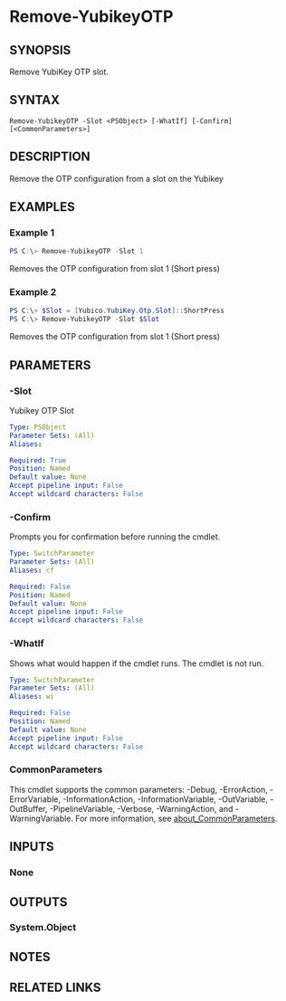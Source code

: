 ﻿---
external help file: powershellYK.dll-Help.xml
Module Name: powershellYK
online version:
schema: 2.0.0
---

# Remove-YubikeyOTP

## SYNOPSIS
Remove YubiKey OTP slot.

## SYNTAX

```
Remove-YubikeyOTP -Slot <PSObject> [-WhatIf] [-Confirm] [<CommonParameters>]
```

## DESCRIPTION
Remove the OTP configuration from a slot on the Yubikey

## EXAMPLES

### Example 1
```powershell
PS C:\> Remove-YubikeyOTP -Slot 1
```

Removes the OTP configuration from slot 1 (Short press)

### Example 2
```powershell
PS C:\> $Slot = [Yubico.YubiKey.Otp.Slot]::ShortPress
PS C:\> Remove-YubikeyOTP -Slot $Slot
```

Removes the OTP configuration from slot 1 (Short press)

## PARAMETERS

### -Slot
Yubikey OTP Slot

```yaml
Type: PSObject
Parameter Sets: (All)
Aliases:

Required: True
Position: Named
Default value: None
Accept pipeline input: False
Accept wildcard characters: False
```

### -Confirm
Prompts you for confirmation before running the cmdlet.

```yaml
Type: SwitchParameter
Parameter Sets: (All)
Aliases: cf

Required: False
Position: Named
Default value: None
Accept pipeline input: False
Accept wildcard characters: False
```

### -WhatIf
Shows what would happen if the cmdlet runs. The cmdlet is not run.

```yaml
Type: SwitchParameter
Parameter Sets: (All)
Aliases: wi

Required: False
Position: Named
Default value: None
Accept pipeline input: False
Accept wildcard characters: False
```

### CommonParameters
This cmdlet supports the common parameters: -Debug, -ErrorAction, -ErrorVariable, -InformationAction, -InformationVariable, -OutVariable, -OutBuffer, -PipelineVariable, -Verbose, -WarningAction, and -WarningVariable. For more information, see [about_CommonParameters](http://go.microsoft.com/fwlink/?LinkID=113216).

## INPUTS

### None

## OUTPUTS

### System.Object
## NOTES

## RELATED LINKS
